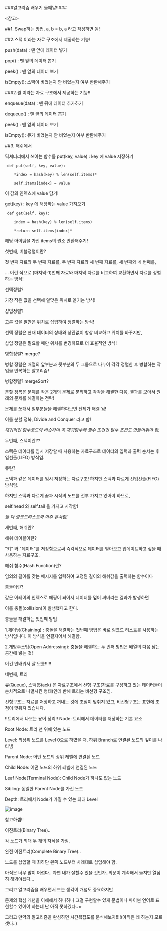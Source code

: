 ###알고리즘 배우기 둘째날!!###

<참고>

##1. Swap하는 방법. a, b = b, a 라고 작성하면 됨!

##2.스택 이라는 자료 구조에서 제공하는 기능!

push(data) : 맨 앞에 데이터 넣기

pop() : 맨 앞의 데이터 뽑기

peek() : 맨 앞의 데이터 보기

isEmpty(): 스택이 비었는지 안 비었는지 여부 반환해주기

###2.퀄 이라는 자료 구조에서 제공하는 기능!!

enqueue(data) : 맨 뒤에 데이터 추가하기 

dequeue() : 맨 앞의 데이터 뽑기

peek() : 맨 앞의 데이터 보기

isEmpty(): 큐가 비었는지 안 비었는지 여부 반환해주기

##3. 해쉬에서 

딕셔너리에서 쓰이는 함수들
put(key, value) : key 에 value 저장하기

     def put(self, key, value):
        
        *index = hash(key) % len(self.items)*
        
        self.items[index] = value
        
이 값의 인덱스에 value 담기!
        

get(key) : key 에 해당하는 value 가져오기

     def get(self, key):
        
        index = hash(key) % len(self.items)
        
        *return self.items[index]*
        
해당 아이템을 가진 items의 원소 반환해주기!



첫번째, 버블정렬이란?

첫 번째 자료와 두 번째 자료를, 두 번째 자료와 세 번째 자료를, 세 번째와 네 번째를, 

… 이런 식으로 (마지막-1)번째 자료와 마지막 자료를 비교하여 교환하면서 자료를 정렬하는 방식!

선택정렬?

가장 작은 값을 선택해 알맞은 위치로 옮기는 방식!

삽입정렬?

고른 값을 알만은 위치로 삽입하여 정렬하는 방식!

선택 정렬은 현재 데이터의 상태와 상관없이 항상 비교하고 위치를 바꾸지만,

삽입 정렬은 필요할 때만 위치를 변경하므로 더 효율적인 방식!

병합정렬? merge?

병합 정렬은 배열의 앞부분과 뒷부분의 두 그룹으로 나누어 각각 정렬한 후 병합하는 작업을 반복하는 알고리즘!

병합정렬? mergeSort?

분할 정복은 문제를 작은 2개의 문제로 분리하고 각각을 해결한 다음, 결과를 모아서 원래의 문제를 해결하는 전략!

문제를 쪼개서 일부분들을 해결하다보면 전체가 해결 됨!

이를 분할 정복, Divide and Conquer 라고 함!

*재귀적인 함수코드와 비슷하여 꼭 재귀함수에 필수 조건인 탈수 조건도 만들어줘야 함.*


두번째, 스택이란??

스택은 데이터를 임시 저장할 때 사용하는 자료구조로 데이터의 입력과 출력 순서는 후입선출(LIFO) 방식임.


큐란?

스택과 같은 데이터를 임시 저장하는 자료구조! 하지만 스택과 다르게 선입선출(FIFO) 방식임.

하지만 스택과 다르게 끝과 시작의 노드를 전부 가지고 있어야 하므로,

self.head 와 self.tail 을 가지고 시작함!


*둘 다 링크드리스트와 아주 유사함!*


세번째, 해쉬란?

해쉬 테이블이란? 

"키" 와 "데이터"를 저장함으로써 즉각적으로 데이터를 받아오고 업데이트하고 싶을 때 사용하는 자료구조.

해쉬 함수(Hash Function)란?

임의의 길이를 갖는 메시지를 입력하여 고정된 길이의 해쉬값을 출력하는 함수이다

충돌이란?

같은 어레이의 인덱스로 매핑이 되어서 데이터를 덮어 써버리는 결과가 발생하면

이를 충돌(collision)이 발생했다고 한다. 

충돌을 해결하는 첫번쨰 방법

1.체이닝(Chaining) : 충돌을 해결하는 첫번째 방법은 바로 링크드 리스트를 사용하는 방식입니다.
                     이 방식을 연결지어서 해결함.
                     
2.개방주소법(Open Addressing): 충돌을 해결하는 두 번째 방법은 배열의 다음 남는 공간에 넣는 것!

이건 안배워서 잘 모름!!!!!


네번째, 트리

큐(Queue), 스택(Stack) 은 자료구조에서 선형 구조(자료를 구성하고 있는 데이터들이 순차적으로 나열시킨 형태)인데 반해 트리는 비선형 구조임.

선형구조는 자료를 저장하고 꺼내는 것에 초점이 맞춰져 있고, 비선형구조는 표현에 초점이 맞춰져 있습니다.

!!트리에서 나오는 용어 정리!!
Node: 트리에서 데이터를 저장하는 기본 요소 

Root Node: 트리 맨 위에 있는 노드

Level: 최상위 노드를 Level 0으로 하였을 때, 하위 Branch로 연결된 노드의 깊이를 나타냄

Parent Node: 어떤 노드의 상위 레벨에 연결된 노드

Child Node: 어떤 노드의 하위 레벨에 연결된 노드

Leaf Node(Terminal Node): Child Node가 하나도 없는 노드

Sibling: 동일한 Parent Node를 가진 노드

Depth: 트리에서 Node가 가질 수 있는 최대 Level


![image](https://user-images.githubusercontent.com/85468215/121780788-d57e4d00-cbdc-11eb-8fa9-6d1a6bc5e1a2.png)

참고하셈!!


이진트리(Binary Tree)..

각 노드가 최대 두 개의 자식을 가짐.


완전 이진트리(Complete Binary Tree)..

노드를 삽입할 때 최하단 왼쪽 노드부터 차례대로 삽입해야 함.






아직은 너무 많이 어렵다.. 과연 내가 잘할수 있을 것인가..의문이 계속해서 들지만 열심히 해봐야겠다...

그리고 알고리즘을 배우면서 드는 생각이 개념도 중요하지만 

문제의 핵심 개념을 이해해서 하나하나 그걸 구현할수 있게 문법이나 파이썬 언어로 표현할수 있어야 하는데 난 아직 못하겠다..ㅠ

그리고 만약의 알고리즘을 완성하면 시간복잡도를 분석해보자!!!!(아직은 왜 하는지 모르겟다..)
